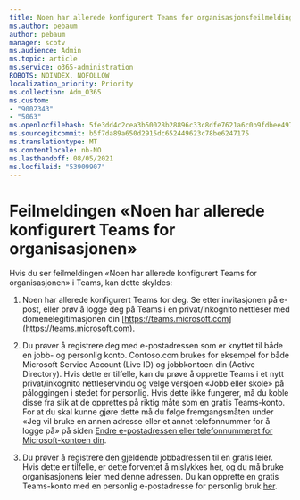 ```yaml
---
title: Noen har allerede konfigurert Teams for organisasjonsfeilmeldingen
ms.author: pebaum
author: pebaum
manager: scotv
ms.audience: Admin
ms.topic: article
ms.service: o365-administration
ROBOTS: NOINDEX, NOFOLLOW
localization_priority: Priority
ms.collection: Adm_O365
ms.custom:
- "9002343"
- "5063"
ms.openlocfilehash: 5fe3dd4c2cea3b50028b28896c33c8dfe7621a6c0b9fdbee4976dfb0e62c3f5d
ms.sourcegitcommit: b5f7da89a650d2915dc652449623c78be6247175
ms.translationtype: MT
ms.contentlocale: nb-NO
ms.lasthandoff: 08/05/2021
ms.locfileid: "53909907"
---
```

# <a name="someone-has-already-set-up-teams-for-your-organization-error"></a>Feilmeldingen «Noen har allerede konfigurert Teams for organisasjonen»

Hvis du ser feilmeldingen «Noen har allerede konfigurert Teams for organisasjonen» i Teams, kan dette skyldes:

1. Noen har allerede konfigurert Teams for deg. Se etter invitasjonen på e-post, eller prøv å logge deg på Teams i en privat/inkognito nettleser med domenelegitimasjonen din [https://teams.microsoft.com](https://teams.microsoft.com).

2. Du prøver å registrere deg med e-postadressen som er knyttet til både en jobb- og personlig konto. Contoso.com brukes for eksempel for både Microsoft Service Account (Live ID) og jobbkontoen din (Active Directory). Hvis dette er tilfelle, kan du prøve å opprette Teams i et nytt privat/inkognito nettleservindu og velge versjoen «Jobb eller skole» på påloggingen i stedet for personlig. Hvis dette ikke fungerer, må du koble disse fra slik at de opprettes på riktig måte som en gratis Teams-konto. For at du skal kunne gjøre dette må du følge fremgangsmåten under «Jeg vil bruke en annen adresse eller et annet telefonnummer for å logge på» på siden [Endre e-postadressen eller telefonnummeret for Microsoft-kontoen din](https://support.microsoft.com/help/12407).

3. Du prøver å registrere den gjeldende jobbadressen til en gratis leier. Hvis dette er tilfelle, er dette forventet å mislykkes her, og du må bruke organisasjonens leier med denne adressen. Du kan opprette en gratis Teams-konto med en personlig e-postadresse for personlig bruk [her](https://products.office.com/microsoft-teams/group-chat-software).
